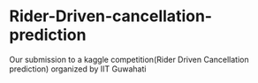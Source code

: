 # Rider-Driven-cancellation-prediction
Our submission to a kaggle competition(Rider Driven Cancellation prediction) organized by IIT Guwahati
